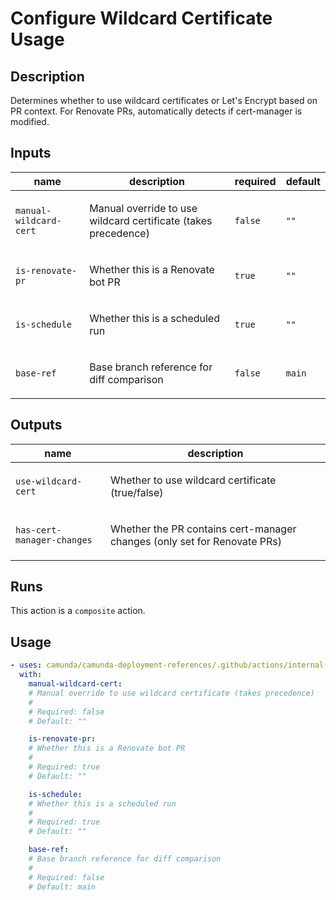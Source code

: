 # Configure Wildcard Certificate Usage

## Description

Determines whether to use wildcard certificates or Let's Encrypt based on PR context.
For Renovate PRs, automatically detects if cert-manager is modified.


## Inputs

| name | description | required | default |
| --- | --- | --- | --- |
| `manual-wildcard-cert` | <p>Manual override to use wildcard certificate (takes precedence)</p> | `false` | `""` |
| `is-renovate-pr` | <p>Whether this is a Renovate bot PR</p> | `true` | `""` |
| `is-schedule` | <p>Whether this is a scheduled run</p> | `true` | `""` |
| `base-ref` | <p>Base branch reference for diff comparison</p> | `false` | `main` |


## Outputs

| name | description |
| --- | --- |
| `use-wildcard-cert` | <p>Whether to use wildcard certificate (true/false)</p> |
| `has-cert-manager-changes` | <p>Whether the PR contains cert-manager changes (only set for Renovate PRs)</p> |


## Runs

This action is a `composite` action.

## Usage

```yaml
- uses: camunda/camunda-deployment-references/.github/actions/internal-configure-wildcard-cert@main
  with:
    manual-wildcard-cert:
    # Manual override to use wildcard certificate (takes precedence)
    #
    # Required: false
    # Default: ""

    is-renovate-pr:
    # Whether this is a Renovate bot PR
    #
    # Required: true
    # Default: ""

    is-schedule:
    # Whether this is a scheduled run
    #
    # Required: true
    # Default: ""

    base-ref:
    # Base branch reference for diff comparison
    #
    # Required: false
    # Default: main
```
